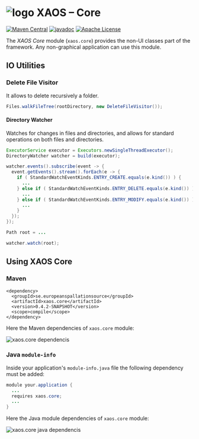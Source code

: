 # ![logo](https://github.com/ESSICS/XAOS/blob/master/doc/logo-small.png) XAOS – Core

<!-- [![Sonatype Nexus (Snapshots)](https://img.shields.io/nexus/s/https/oss.sonatype.org/se.europeanspallationsource/xaos.core.svg)](https://oss.sonatype.org/content/repositories/snapshots/se/europeanspallationsource/xaos.core/) -->
[![Maven Central](https://img.shields.io/maven-central/v/se.europeanspallationsource/xaos.core.svg)](https://repo1.maven.org/maven2/se/europeanspallationsource/xaos.core)
[![javadoc](https://www.javadoc.io/badge/se.europeanspallationsource/xaos.core.svg)](https://www.javadoc.io/doc/se.europeanspallationsource/xaos.core)
[![Apache License](https://img.shields.io/badge/license-Apache%20License%202.0-yellow.svg)](http://www.apache.org/licenses/LICENSE-2.0)

The _XAOS Core_ module (`xaos.core`) provides the non-UI classes part of the
framework. Any non-graphical application can use this module.


## IO Utilities


### Delete File Visitor

It allows to delete recursively a folder.

```java
Files.walkFileTree(rootDirectory, new DeleteFileVisitor());
```


#### Directory Watcher

Watches for changes in files and directories, and allows for standard operations
on both files and directories.

```java
ExecutorService executor = Executors.newSingleThreadExecutor();
DirectoryWatcher watcher = build(executor);

watcher.events().subscribe(event -> {
  event.getEvents().stream().forEach(e -> {
	if ( StandardWatchEventKinds.ENTRY_CREATE.equals(e.kind()) ) {
	  ...
	} else if ( StandardWatchEventKinds.ENTRY_DELETE.equals(e.kind()) ) {
	  ...
	} else if ( StandardWatchEventKinds.ENTRY_MODIFY.equals(e.kind()) ) {
	  ...
	}
  });
});

Path root = ...

watcher.watch(root);
```


## Using XAOS Core


### Maven

```maven
<dependency>
  <groupId>se.europeanspallationsource</groupId>
  <artifactId>xaos.core</artifactId>
  <version>0.4.2-SNAPSHOT</version>
  <scope>compile</scope>
</dependency>
```

Here the Maven dependencies of `xaos.core` module:

![xaos.core dependencis](https://github.com/ESSICS/XAOS/blob/master/xaos.core.module/doc/maven-dependencies.png)


### Java `module-info`

Inside your application's `module-info.java` file the following dependency must
be added:

```java
module your.application {
  ...
  requires xaos.core;
  ...
}
```

Here the Java module dependencies of `xaos.core` module:

![xaos.core java dependencis](https://github.com/ESSICS/XAOS/blob/master/xaos.core.module/doc/module-dependencies.png)

